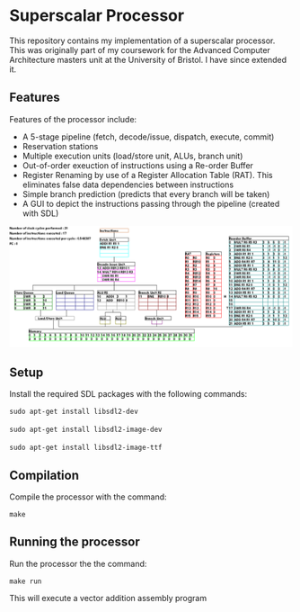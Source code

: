 # Superscalar Processor

This repository contains my implementation of a superscalar processor. This was originally part of my coursework for the Advanced Computer Architecture masters unit at the University of Bristol. I have since extended it.

## Features

Features of the processor include:

- A 5-stage pipeline (fetch, decode/issue, dispatch, execute, commit)
- Reservation stations
- Multiple execution units (load/store unit, ALUs, branch unit)
- Out-of-order exeuction of instructions using a Re-order Buffer
- Register Renaming by use of a Register Allocation Table (RAT). This eliminates false data dependencies between instructions
- Simple branch prediction (predicts that every branch will be taken)
- A GUI to depict the instructions passing through the pipeline (created with SDL)

![Screenshot](./screenshot.png "screenshot")

## Setup

Install the required SDL packages with the following commands:
```
sudo apt-get install libsdl2-dev

sudo apt-get install libsdl2-image-dev

sudo apt-get install libsdl2-image-ttf
```

## Compilation

Compile the processor with the command:
```
make
```

## Running the processor

Run the processor the the command:
```
make run
```
This will execute a vector addition assembly program
